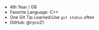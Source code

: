 -  4th Year / G8
- Favorite Language: C++
- One Git Tip Learned:Use `git status` often
- GitHub: @ryco21